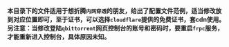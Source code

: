 **本目录下的文件适用于想折腾`内网穿透`的朋友，给出了配置文件范例，适当修改放到对应位置即可，至于证书，可以选择`cloudflare`提供的免费证书，套cdn使用。**
**另注意：当修改登陆`qbittorrent`网页控制台的账号和密码时，要重启`frpc`服务，才能重新进入控制台，具体原因未知。**
